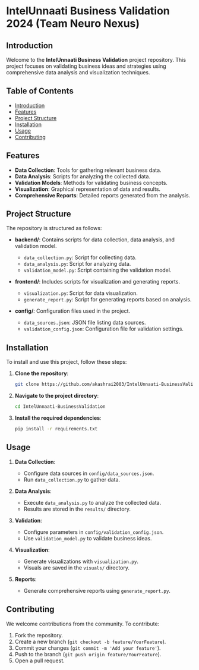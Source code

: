 # IntelUnnaati Business Validation 2024 (Team Neuro Nexus)

## Introduction

Welcome to the **IntelUnnaati Business Validation** project repository. This project focuses on validating business ideas and strategies using comprehensive data analysis and visualization techniques.

## Table of Contents

- [Introduction](#introduction)
- [Features](#features)
- [Project Structure](#project-structure)
- [Installation](#installation)
- [Usage](#usage)
- [Contributing](#contributing)

## Features

- **Data Collection**: Tools for gathering relevant business data.
- **Data Analysis**: Scripts for analyzing the collected data.
- **Validation Models**: Methods for validating business concepts.
- **Visualization**: Graphical representation of data and results.
- **Comprehensive Reports**: Detailed reports generated from the analysis.

## Project Structure

The repository is structured as follows:

- **backend/**: Contains scripts for data collection, data analysis, and validation model.
  - `data_collection.py`: Script for collecting data.
  - `data_analysis.py`: Script for analyzing data.
  - `validation_model.py`: Script containing the validation model.
  
- **frontend/**: Includes scripts for visualization and generating reports.
  - `visualization.py`: Script for data visualization.
  - `generate_report.py`: Script for generating reports based on analysis.
  
- **config/**: Configuration files used in the project.
  - `data_sources.json`: JSON file listing data sources.
  - `validation_config.json`: Configuration file for validation settings.


## Installation

To install and use this project, follow these steps:

1. **Clone the repository**:
    ```bash
    git clone https://github.com/akashrai2003/IntelUnnaati-BusinessValidation.git
    ```

2. **Navigate to the project directory**:
    ```bash
    cd IntelUnnaati-BusinessValidation
    ```

3. **Install the required dependencies**:
    ```bash
    pip install -r requirements.txt
    ```

## Usage

1. **Data Collection**:
    - Configure data sources in `config/data_sources.json`.
    - Run `data_collection.py` to gather data.

2. **Data Analysis**:
    - Execute `data_analysis.py` to analyze the collected data.
    - Results are stored in the `results/` directory.

3. **Validation**:
    - Configure parameters in `config/validation_config.json`.
    - Use `validation_model.py` to validate business ideas.

4. **Visualization**:
    - Generate visualizations with `visualization.py`.
    - Visuals are saved in the `visuals/` directory.

5. **Reports**:
    - Generate comprehensive reports using `generate_report.py`.

## Contributing

We welcome contributions from the community. To contribute:

1. Fork the repository.
2. Create a new branch (`git checkout -b feature/YourFeature`).
3. Commit your changes (`git commit -m 'Add your feature'`).
4. Push to the branch (`git push origin feature/YourFeature`).
5. Open a pull request.


